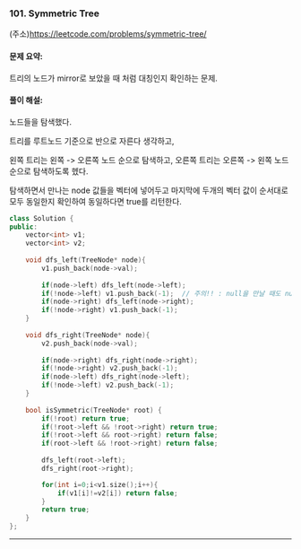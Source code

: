 ### 101. Symmetric Tree

(주소)https://leetcode.com/problems/symmetric-tree/



#### 문제 요약:

트리의 노드가 mirror로 보았을 때 처럼 대칭인지 확인하는 문제.


#### 풀이 해설:

노드들을 탐색했다.

트리를 루트노드 기준으로 반으로 자른다 생각하고, 

왼쪽 트리는 왼쪽 -> 오른쪽 노드 순으로 탐색하고, 오른쪽 트리는 오른쪽 -> 왼쪽 노드 순으로 탐색하도록 헸다.

탐색하면서 만나는 node 값들을 벡터에 넣어두고 마지막에 두개의 벡터 값이 순서대로 모두 동일한지 확인하여 동일하다면 true를 리턴한다.

```c++
class Solution {
public:
    vector<int> v1;
    vector<int> v2;
    
    void dfs_left(TreeNode* node){
        v1.push_back(node->val);
        
        if(node->left) dfs_left(node->left);
        if(!node->left) v1.push_back(-1);  // 주의!! : null을 만날 때도 null이라는 값을 넣어줘야한다. 
        if(node->right) dfs_left(node->right);
        if(!node->right) v1.push_back(-1);
    }
    
    void dfs_right(TreeNode* node){
        v2.push_back(node->val);
        
        if(node->right) dfs_right(node->right);
        if(!node->right) v2.push_back(-1);
        if(node->left) dfs_right(node->left);
        if(!node->left) v2.push_back(-1);
    }
    
    bool isSymmetric(TreeNode* root) {
        if(!root) return true;
        if(!root->left && !root->right) return true;
        if(!root->left && root->right) return false;
        if(root->left && !root->right) return false;
        
        dfs_left(root->left);
        dfs_right(root->right);

        for(int i=0;i<v1.size();i++){
            if(v1[i]!=v2[i]) return false;
        }
        return true;
    }
};
```
---
